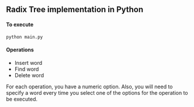 ## Radix Tree implementation in Python

#### To execute

```
python main.py
```

#### Operations

- Insert word
- Find word
- Delete word

For each operation, you have a numeric option. Also, you will need to specify a word every time you select one of the options for the operation to be executed.